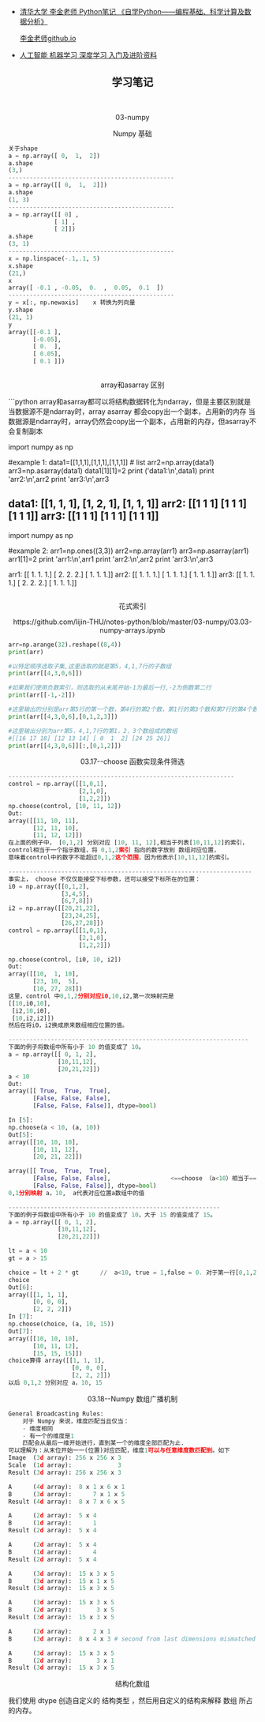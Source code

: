 - [清华大学 李金老师 Python笔记 《自学Python——编程基础、科学计算及数据分析》](https://github.com/lijin-THU/notes-python)
  
  [李金老师github.io](https://lijin-thu.github.io/)
- [人工智能 机器学习 深度学习 入门及进阶资料](Python入门网络爬虫之精华版)

<p align="center">
   <h2 align="center">学习笔记</h2>
   <br>
   <p align="center">03-numpy</p>   
</p>


<p align="center"> Numpy 基础 </p> 

```python
关于shape
a = np.array([ 0,  1,  2])
a.shape
(3,)
-----------------------------------------------
a = np.array([[ 0,  1,  2]])
a.shape
(1, 3)
-----------------------------------------------
a = np.array([[ 0] ,
             [ 1] , 
             [ 2]])
a.shape
(3, 1)
-----------------------------------------------
x = np.linspace(-.1,.1, 5)
x.shape
(21,)
x
array([ -0.1 , -0.05,  0.  ,  0.05,  0.1  ])
-----------------------------------------------
y = x[:, np.newaxis]    x 转换为列向量
y.shape
(21, 1)
y
array([[-0.1 ],
       [-0.05],
       [ 0.  ],
       [ 0.05],
       [ 0.1 ]])        
       

```
<p align="center"> array和asarray 区别 </p> 
```python
array和asarray都可以将结构数据转化为ndarray，但是主要区别就是
当数据源不是ndarray时，array  asarray 都会copy出一个副本，占用新的内存
当数据源是ndarray时，array仍然会copy出一个副本，占用新的内存，但asarray不会复制副本

import numpy as np
 
#example 1:
data1=[[1,1,1],[1,1,1],[1,1,1]]  # list
arr2=np.array(data1)
arr3=np.asarray(data1)
data1[1][1]=2
print ('data1:\n',data1)
print 'arr2:\n',arr2
print 'arr3:\n',arr3

data1:
[[1, 1, 1], [1, 2, 1], [1, 1, 1]]
arr2:
[[1 1 1]
 [1 1 1]
 [1 1 1]]
arr3:
[[1 1 1]
 [1 1 1]
 [1 1 1]]
--------------------------------------

import numpy as np
 
#example 2:
arr1=np.ones((3,3))
arr2=np.array(arr1)
arr3=np.asarray(arr1)
arr1[1]=2
print 'arr1:\n',arr1
print 'arr2:\n',arr2
print 'arr3:\n',arr3

arr1:
[[ 1.  1.  1.]
 [ 2.  2.  2.]
 [ 1.  1.  1.]]
arr2:
[[ 1.  1.  1.]
 [ 1.  1.  1.]
 [ 1.  1.  1.]]
arr3:
[[ 1.  1.  1.]
 [ 2.  2.  2.]
 [ 1.  1.  1.]]
```

```


<p align="center"> 花式索引 </p> 
<p align="center"> https://github.com/lijin-THU/notes-python/blob/master/03-numpy/03.03-numpy-arrays.ipynb</p>

```python
arr=np.arange(32).reshape((8,4))
print(arr)

#以特定顺序选取子集,这里选取的就是第5，4,1,7行的子数组
print(arr[[4,3,0,6]])

#如果我们使用负数索引，则选取的从末尾开始-1为最后一行,-2为倒数第二行
print(arr[[-1,-2]])

#这里输出的分别是arr第5行的第一个数，第4行的第2个数，第1行的第3个数和第7行的第4个数组成的数组
print(arr[[4,3,0,6],[0,1,2,3]])

#这里输出分别为arr第5，4,1,7行的第1，2，3个数组成的数组
#[[16 17 18] [12 13 14] [ 0  1  2] [24 25 26]]
print(arr[[4,3,0,6]][:,[0,1,2]])

```
<p align="center"> 03.17--choose 函数实现条件筛选 </p>  
    
```python
----------------------------------------------------------------
control = np.array([[1,0,1],
                    [2,1,0],
                    [1,2,2]])
np.choose(control, [10, 11, 12])
Out:
array([[11, 10, 11],
       [12, 11, 10],
       [11, 12, 12]])
在上面的例子中， [0,1,2] 分别对应 [10, 11, 12],相当于列表[10,11,12]的索引，
control相当于一个指示数组，将 0,1,2索引 指向的数字放到 数组对应位置，
意味着control中的数字不能超过0,1,2这个范围，因为他表示[10,11,12]的索引。

---------------------------------------------------------------------
事实上， choose 不仅仅能接受下标参数，还可以接受下标所在的位置：
i0 = np.array([[0,1,2],
               [3,4,5],
               [6,7,8]])
i2 = np.array([[20,21,22],
               [23,24,25],
               [26,27,28]])
control = np.array([[1,0,1],
                    [2,1,0],
                    [1,2,2]])

np.choose(control, [i0, 10, i2])
Out:
array([[10,  1, 10],
       [23, 10,  5],
       [10, 27, 28]])
这里，control 中0,1,2分别对应i0,10,i2,第一次映射完是
[[10,i0,10],
 [i2,10,i0],
 [10,i2,i2]])
然后在将i0，i2换成原来数组相应位置的值。

--------------------------------------------------------------------
下面的例子将数组中所有小于 10 的值变成了 10。
a = np.array([[ 0, 1, 2], 
              [10,11,12], 
              [20,21,22]])
a < 10
Out:
array([[ True,  True,  True],
       [False, False, False],
       [False, False, False]], dtype=bool)

In [5]:
np.choose(a < 10, (a, 10))
Out[5]:
array([[10, 10, 10],
       [10, 11, 12],
       [20, 21, 22]])

array([[ True,  True,  True],                                                   array([[ 1,  1,  1],
       [False, False, False],                 <==choose （a<10）相当于==>               [ 0,  0,  0],
       [False, False, False]], dtype=bool)                                             [ 0,  0,  0]], dtype=bool)
0,1分别映射 a，10,  a代表对应位置a数组中的值

------------------------------------------------------------
下面的例子将数组中所有小于 10 的值变成了 10，大于 15 的值变成了 15。
a = np.array([[ 0, 1, 2], 
              [10,11,12], 
              [20,21,22]])

lt = a < 10
gt = a > 15

choice = lt + 2 * gt      //  a<10, true = 1,false = 0. 对于第一行[0,1,2],满足a<10,lt=1.不满足a>15，gt=0,算得choice=1
choice
Out[6]:
array([[1, 1, 1],
       [0, 0, 0],
       [2, 2, 2]])
In [7]:
np.choose(choice, (a, 10, 15))
Out[7]:
array([[10, 10, 10],
       [10, 11, 12],
       [15, 15, 15]])
choice算得 array([[1, 1, 1],
                  [0, 0, 0],
                  [2, 2, 2]])
以后 0,1,2 分别对应 a，10, 15
```

<p align="center">03.18--Numpy 数组广播机制</p>

```python
General Broadcasting Rules:
    对于 Numpy 来说，维度匹配当且仅当：
    - 维度相同
    - 有一个的维度是1
    匹配会从最后一维开始进行，直到某一个的维度全部匹配为止.
可以理解为：从末位开始一一(位置)对应匹配，维度1可以与任意维度数匹配到。如下
Image  (3d array): 256 x 256 x 3
Scale  (1d array):             3
Result (3d array): 256 x 256 x 3

A      (4d array):  8 x 1 x 6 x 1
B      (3d array):      7 x 1 x 5
Result (4d array):  8 x 7 x 6 x 5

A      (2d array):  5 x 4
B      (1d array):      1
Result (2d array):  5 x 4

A      (2d array):  5 x 4
B      (1d array):      4
Result (2d array):  5 x 4

A      (3d array):  15 x 3 x 5
B      (3d array):  15 x 1 x 5
Result (3d array):  15 x 3 x 5

A      (3d array):  15 x 3 x 5
B      (2d array):       3 x 5
Result (3d array):  15 x 3 x 5

A      (2d array):      2 x 1
B      (3d array):  8 x 4 x 3 # second from last dimensions mismatched #倒数第二个维度不兼容

A      (3d array):  15 x 3 x 5
B      (2d array):       3 x 1
Result (3d array):  15 x 3 x 5
```
<p align="center"> 结构化数组 </p>

我们使用 dtype 创造自定义的 结构类型 ，然后用自定义的结构来解释 数组 所占的内存。



